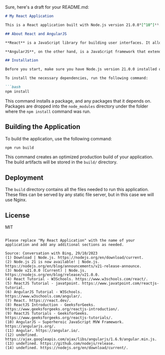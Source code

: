 Sure, here's a draft for your README.md:

```markdown
# My React Application

This is a React application built with Node.js version 21.0.0⁹[^10^]¹¹.

## About React and AngularJS

**React** is a JavaScript library for building user interfaces. It allows us to create reusable UI components². It was initially developed and maintained by Facebook and later used in its products like WhatsApp & Instagram³.

**AngularJS**, on the other hand, is a JavaScript framework that extends HTML with new attributes, making it perfect for Single Page Applications (SPAs)⁷. It was developed by Miško Hevery, a Google employee⁷.

## Installation

Before you start, make sure you have Node.js version 21.0.0 installed on your machine⁹.

To install the necessary dependencies, run the following command:

```bash
npm install
```

This command installs a package, and any packages that it depends on. Packages are dropped into the `node_modules` directory under the folder where the `npm install` command was run.

## Building the Application

To build the application, use the following command:

```bash
npm run build
```

This command creates an optimized production build of your application. The build artifacts will be stored in the `build/` directory.

## Deployment

The `build` directory contains all the files needed to run this application. These files can be served by any static file server, but in this case we will use Nginx.

## License

MIT
```

Please replace "My React Application" with the name of your application and add any additional sections as needed.

Source: Conversation with Bing, 29/10/2023
(1) Download | Node.js. https://nodejs.org/en/download/current.
(2) Node.js 21 is now available! | Node.js. https://nodejs.org/en/blog/announcements/v21-release-announce.
(3) Node v21.0.0 (Current) | Node.js. https://nodejs.org/en/blog/release/v21.0.0.
(4) React Tutorial - W3Schools. https://www.w3schools.com/react/.
(5) ReactJS Tutorial - javatpoint. https://www.javatpoint.com/reactjs-tutorial.
(6) AngularJS Tutorial - W3Schools. https://www.w3schools.com/angular/.
(7) React. https://react.dev/.
(8) ReactJS Introduction - GeeksforGeeks. https://www.geeksforgeeks.org/reactjs-introduction/.
(9) ReactJS Tutorials - GeeksforGeeks. https://www.geeksforgeeks.org/reactjs-tutorials/.
(10) AngularJS — Superheroic JavaScript MVW Framework. https://angularjs.org/.
(11) Angular. https://angular.io/.
(12) undefined. https://ajax.googleapis.com/ajax/libs/angularjs/1.6.9/angular.min.js.
(13) undefined. https://github.com/nodejs/release.
(14) undefined. https://nodejs.org/en/download/current/.
